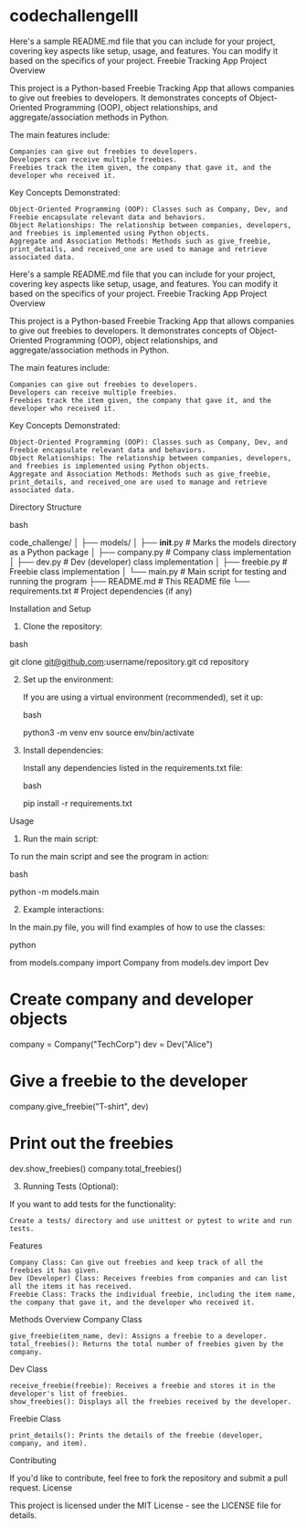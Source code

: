 # codechallengeIII
Here's a sample README.md file that you can include for your project, covering key aspects like setup, usage, and features. You can modify it based on the specifics of your project.
Freebie Tracking App
Project Overview

This project is a Python-based Freebie Tracking App that allows companies to give out freebies to developers. It demonstrates concepts of Object-Oriented Programming (OOP), object relationships, and aggregate/association methods in Python.

The main features include:

    Companies can give out freebies to developers.
    Developers can receive multiple freebies.
    Freebies track the item given, the company that gave it, and the developer who received it.

Key Concepts Demonstrated:

    Object-Oriented Programming (OOP): Classes such as Company, Dev, and Freebie encapsulate relevant data and behaviors.
    Object Relationships: The relationship between companies, developers, and freebies is implemented using Python objects.
    Aggregate and Association Methods: Methods such as give_freebie, print_details, and received_one are used to manage and retrieve associated data.

Here's a sample README.md file that you can include for your project, covering key aspects like setup, usage, and features. You can modify it based on the specifics of your project.
Freebie Tracking App
Project Overview

This project is a Python-based Freebie Tracking App that allows companies to give out freebies to developers. It demonstrates concepts of Object-Oriented Programming (OOP), object relationships, and aggregate/association methods in Python.

The main features include:

    Companies can give out freebies to developers.
    Developers can receive multiple freebies.
    Freebies track the item given, the company that gave it, and the developer who received it.

Key Concepts Demonstrated:

    Object-Oriented Programming (OOP): Classes such as Company, Dev, and Freebie encapsulate relevant data and behaviors.
    Object Relationships: The relationship between companies, developers, and freebies is implemented using Python objects.
    Aggregate and Association Methods: Methods such as give_freebie, print_details, and received_one are used to manage and retrieve associated data.

Directory Structure

bash

code_challenge/
│
├── models/
│    ├── __init__.py          # Marks the models directory as a Python package
│    ├── company.py           # Company class implementation
│    ├── dev.py               # Dev (developer) class implementation
│    ├── freebie.py           # Freebie class implementation
│    └── main.py              # Main script for testing and running the program
├── README.md                 # This README file
└── requirements.txt          # Project dependencies (if any)

Installation and Setup
1. Clone the repository:

bash

git clone git@github.com:username/repository.git
cd repository

2. Set up the environment:

    If you are using a virtual environment (recommended), set it up:

    bash

    python3 -m venv env
    source env/bin/activate

3. Install dependencies:

    Install any dependencies listed in the requirements.txt file:

    bash

    pip install -r requirements.txt

Usage
1. Run the main script:

To run the main script and see the program in action:

bash

python -m models.main

2. Example interactions:

In the main.py file, you will find examples of how to use the classes:

python

from models.company import Company
from models.dev import Dev

# Create company and developer objects
company = Company("TechCorp")
dev = Dev("Alice")

# Give a freebie to the developer
company.give_freebie("T-shirt", dev)

# Print out the freebies
dev.show_freebies()
company.total_freebies()

3. Running Tests (Optional):

If you want to add tests for the functionality:

    Create a tests/ directory and use unittest or pytest to write and run tests.

Features

    Company Class: Can give out freebies and keep track of all the freebies it has given.
    Dev (Developer) Class: Receives freebies from companies and can list all the items it has received.
    Freebie Class: Tracks the individual freebie, including the item name, the company that gave it, and the developer who received it.

Methods Overview
Company Class

    give_freebie(item_name, dev): Assigns a freebie to a developer.
    total_freebies(): Returns the total number of freebies given by the company.

Dev Class

    receive_freebie(freebie): Receives a freebie and stores it in the developer's list of freebies.
    show_freebies(): Displays all the freebies received by the developer.

Freebie Class

    print_details(): Prints the details of the freebie (developer, company, and item).

Contributing

If you'd like to contribute, feel free to fork the repository and submit a pull request.
License

This project is licensed under the MIT License - see the LICENSE file for details.
